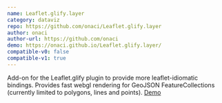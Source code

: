 ```yaml
---
name: Leaflet.glify.layer
category: dataviz
repo: https://github.com/onaci/Leaflet.glify.layer
author: onaci
author-url: https://github.com/onaci
demo: https://onaci.github.io/Leaflet.glify.layer/
compatible-v0: false
compatible-v1: true
---
```


Add-on for the Leaflet.glify plugin to provide more leaflet-idiomatic bindings. Provides fast webgl rendering for GeoJSON FeatureCollections (currently limited to polygons, lines and points).			<a href="https://onaci.github.io/Leaflet.glify.layer/">Demo</a>
